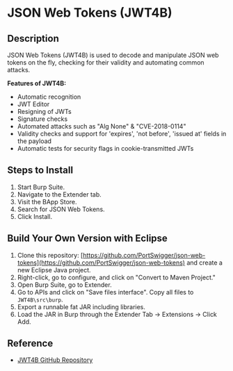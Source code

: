 # **JSON Web Tokens (JWT4B)**

## **Description**

JSON Web Tokens (JWT4B) is used to decode and manipulate JSON web tokens on the fly, checking for their validity and automating common attacks.

**Features of JWT4B:**
- Automatic recognition
- JWT Editor
- Resigning of JWTs
- Signature checks
- Automated attacks such as "Alg None" & "CVE-2018-0114"
- Validity checks and support for 'expires', 'not before', 'issued at' fields in the payload
- Automatic tests for security flags in cookie-transmitted JWTs

## **Steps to Install**

1. Start Burp Suite.
2. Navigate to the Extender tab.
3. Visit the BApp Store.
4. Search for JSON Web Tokens.
5. Click Install.

## **Build Your Own Version with Eclipse**

1. Clone this repository: [https://github.com/PortSwigger/json-web-tokens](https://github.com/PortSwigger/json-web-tokens) and create a new Eclipse Java project.
2. Right-click, go to configure, and click on "Convert to Maven Project."
3. Open Burp Suite, go to Extender.
4. Go to APIs and click on "Save files interface". Copy all files to `JWT4B\src\burp`.
5. Export a runnable fat JAR including libraries.
6. Load the JAR in Burp through the Extender Tab -> Extensions -> Click Add.

## **Reference**

- [JWT4B GitHub Repository](https://github.com/PortSwigger/json-web-tokens)
